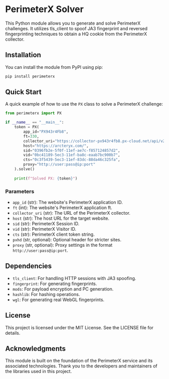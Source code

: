 # PerimeterX Solver

This Python module allows you to generate and solve PerimeterX challenges. It utilizes tls_client to spoof JA3 fingerprint and reversed fingerprinting techniques to obtain a HQ cookie from the PerimeterX collector.

## Installation

You can install the module from PyPI using pip:

```bash
pip install perimeterx
```

## Quick Start

A quick example of how to use the `PX` class to solve a PerimeterX challenge:

```python
from perimeterx import PX

if __name__ == "__main__":
    token = PX(
        app_id="PX943r4Fb8",
        ft=330,
        collector_uri="https://collector-px943r4fb8.px-cloud.net/api/v2/collector",
        host="https://arcteryx.com/",
        sid="0396fb2e-5f0f-11ef-ae7c-f857124857d2󠄱󠄷󠄲󠄴󠄱󠄷󠄰󠄳󠄷󠄹󠄹󠄵󠄶",
        vid="0bc41189-5ec3-11ef-ba8c-eaab7bc900b7",
        cts="0c3f5439-5ec3-11ef-83dc-88da46c325fa",
        proxy="http://user:pass@ip:port"
    ).solve()
    
    print(f"Solved PX: {token}")
```

### Parameters

- `app_id` (str): The website's PerimeterX application ID.
- `ft` (int): The website's PerimeterX application ft.
- `collector_uri` (str): The URL of the PerimeterX collector.
- `host` (str): The host URL for the target website.
- `sid` (str): PerimeterX Session ID.
- `vid` (str): PerimeterX Visitor ID.
- `cts` (str): PerimeterX client token string.
- `pxhd` (str, optional): Optional header for stricter sites.
- `proxy` (str, optional): Proxy settings in the format `http://user:pass@ip:port`.

## Dependencies

- `tls_client`: For handling HTTP sessions with JA3 spoofing.
- `fingerprint`: For generating fingerprints.
- `mods`: For payload encryption and PC generation.
- `hashlib`: For hashing operations.
- `wgl`: For generating real WebGL fingerprints.

## License

This project is licensed under the MIT License. See the LICENSE file for details.

## Acknowledgments

This module is built on the foundation of the PerimeterX service and its associated technologies. Thank you to the developers and maintainers of the libraries used in this project.